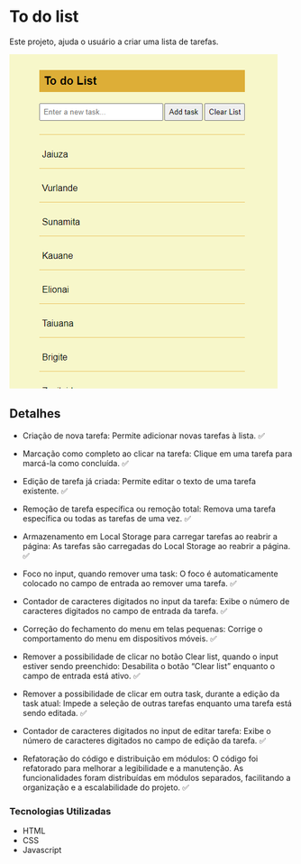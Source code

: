 # To do list

Este projeto, ajuda o usuário a criar uma lista de tarefas.

![demonstracao](./src/images/demonstracao-projeto.png)

## Detalhes

- Criação de nova tarefa: Permite adicionar novas tarefas à lista. ✅

- Marcação como completo ao clicar na tarefa: Clique em uma tarefa para marcá-la como concluída. ✅

- Edição de tarefa já criada: Permite editar o texto de uma tarefa existente. ✅

- Remoção de tarefa específica ou remoção total: Remova uma tarefa específica ou todas as tarefas de uma vez. ✅

- Armazenamento em Local Storage para carregar tarefas ao reabrir a página: As tarefas são carregadas do Local Storage ao reabrir a página. ✅

- Foco no input, quando remover uma task: O foco é automaticamente colocado no campo de entrada ao remover uma tarefa. ✅

- Contador de caracteres digitados no input da tarefa: Exibe o número de caracteres digitados no campo de entrada da tarefa. ✅

- Correção do fechamento do menu em telas pequenas: Corrige o comportamento do menu em dispositivos móveis. ✅

- Remover a possibilidade de clicar no botão Clear list, quando o input estiver sendo preenchido: Desabilita o botão “Clear list” enquanto o campo de entrada está ativo. ✅

- Remover a possibilidade de clicar em outra task, durante a edição da task atual: Impede a seleção de outras tarefas enquanto uma tarefa está sendo editada. ✅

- Contador de caracteres digitados no input de editar tarefa: Exibe o número de caracteres digitados no campo de edição da tarefa. ✅

- Refatoração do código e distribuição em módulos: O código foi refatorado para melhorar a legibilidade e a manutenção. As funcionalidades foram distribuídas em módulos separados, facilitando a organização e a escalabilidade do projeto. ✅

### Tecnologias Utilizadas

- HTML
- CSS
- Javascript
